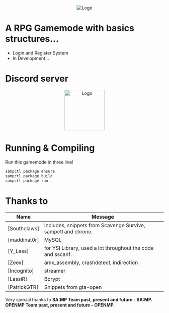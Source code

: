 <p align="center">
	<img src="https://upload.wikimedia.org/wikipedia/commons/thumb/b/b4/Grand_Theft_Auto_San_Andreas_logo.svg/338px-Grand_Theft_Auto_San_Andreas_logo.svg.png" alt="Logo">
</p>

# A RPG Gamemode with basics structures...
- Login and Register System
- In Development...

# Discord server
<p align="center">
	<a href="https://discord.com/">
		<img src="https://discord.com/assets/e4923594e694a21542a489471ecffa50.svg" alt="Logo" height="128">
	</a>
</p>

# Running & Compiling
Run this gamemode in three line!
```bash
sampctl package ensure
sampctl package build
sampctl package run
```

# Thanks to
Name | Message
--- | --- |
[Southclaws] | Includes, snippets from Scavenge Survive, sampctl and chrono.
[maddinat0r] | MySQL
[Y_Less]     | for YSI Library, used a lot throughout the code and sscanf.
[Zeex]       | amx_assembly, crashdetect, indirection
[Incognito]  | streamer
[LassiR]     | Bcrypt
[PatrickGTR] | Snippets from gta-open

Very special thanks to
**SA:MP Team past, present and future - SA:MP.**
**OPENMP Team past, present and future - OPENMP.**

